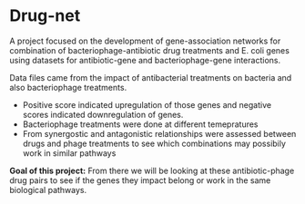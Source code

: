 # Drug-net
A project focused on the development of gene-association networks for combination of bacteriophage-antibiotic drug treatments and E. coli genes using datasets for antibiotic-gene and bacteriophage-gene interactions.

Data files came from the impact of antibacterial treatments on bacteria and also bacteriophage treatments. 
  - Positive score indicated upregulation of those genes and negative scores indicated downregulation of genes.
  - Bacteriophage treatments were done at different temepratures
  - From synergostic and antagonistic relationships were assessed between drugs and phage treatments to see which combinations may possibily work in similar pathways


**Goal of this project:**
  From there we will be looking at these antibiotic-phage drug pairs to see if the genes they impact belong or work in the same biological pathways. 

